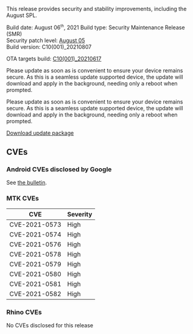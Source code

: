 This release provides security and stability improvements, including the August SPL.

Build date: August 06<sup><small>th</small></sup>, 2021
Build type: Security Maintenance Release (SMR)  
Security patch level: [August 05](https://source.android.com/security/bulletin/2021-08-01)  
Build version: C10(001)_20210807

OTA targets build: [C10(001)_20210617](/security/releases/c10/c10-001_20210617)

Please update as soon as is convenient to ensure your device remains secure. As this is a seamless update supported device, the update will download and apply in the background, needing only a reboot when prompted.

Please update as soon as is convenient to ensure your device remains secure. As this is a seamless update supported device, the update will download and apply in the background, needing only a reboot when prompted.

<i class="far fa-cloud-download-alt"></i> [Download update package](https://android.googleapis.com/packages/ota-api/package/c0fb7c858377764197baa62040ae614a953151c5.zip)

## CVEs
### Android CVEs disclosed by Google

See [the bulletin](https://source.android.com/security/bulletin/2021-08-01).

### MTK CVEs

| **CVE** | **Severity** |
|---------|--------------|
| CVE-2021-0573 | High |
| CVE-2021-0574	| High |
| CVE-2021-0576	| High |
| CVE-2021-0578	| High |
| CVE-2021-0579	| High |
| CVE-2021-0580	| High |
| CVE-2021-0581	| High |
| CVE-2021-0582	| High |

### Rhino CVEs
No CVEs disclosed for this release
